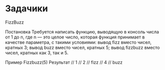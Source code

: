 # Задачики

FizzBuzz

Постановка
Требуется написать функцию, выводящую в консоль числа от 1 до n, где n — это целое число, которая функция принимает в качестве параметра, с такими условиями:
вывод fizz вместо чисел, кратных 3;
вывод buzz вместо чисел, кратных 5;
вывод fizzbuzz вместо чисел, кратных как 3, так и 5.

Пример
Fizzbuzz(5)
Результат
// 1
// 2
// fizz
// 4
// buzz
